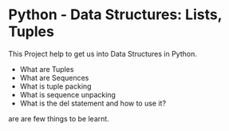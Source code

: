 # Python - Data Structures: Lists, Tuples

This Project help to get us into Data Structures in Python.

* What are Tuples
* What are Sequences
* What is tuple packing
* What is sequence unpacking
* What is the del statement and how to use it?

are are few things to be learnt.